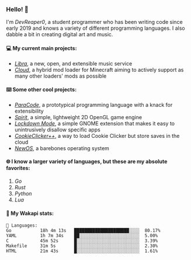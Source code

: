 ### Hello! 👋

I'm _DevReaper0_, a student programmer who has been writing code since early 2019 and knows a variety of different programming languages. I also dabble a bit in creating digital art and music.

#### 💻 My current main projects:

-   _[Libra](https://github.com/LibraMusic)_, a new, open, and extensible music service
-   _[Cloud](https://github.com/CloudLoaderMC/CloudLoader)_, a hybrid mod loader for Minecraft aiming to actively support as many other loaders' mods as possible

#### ⌨️ Some other cool projects:

-   _[ParaCode](https://github.com/ParaCodeLang/ParaCode)_, a prototypical programming language with a knack for extensibility
-   _[Spirit](https://gitlab.com/DevReaper0/SpiritEngine)_, a simple, lightweight 2D OpenGL game engine
-   _[Lockdown Mode](https://github.com/DevReaper0/GNOME-LockdownMode)_, a simple GNOME extension that makes it easy to unintrusively disallow specific apps
-   _[CookieClicker++](https://github.com/DevReaper0/CookieClickerPlusPlus)_, a way to load Cookie Clicker but store saves in the cloud
-   _[NewOS](https://github.com/DevReaper0/NewOS)_, a barebones operating system

#### 🌐 I know a larger variety of languages, but these are my absolute favorites:

1. _Go_
2. _Rust_
3. _Python_
4. _Lua_

#### 📡 My Wakapi stats:

```text
💾 Languages:
Go           18h 4m 13s   █████████████████████░░░░  80.17%
YAML         1h 7m 34s    ██░░░░░░░░░░░░░░░░░░░░░░░  5.00%
C            45m 52s      █░░░░░░░░░░░░░░░░░░░░░░░░  3.39%
Makefile     31m 5s       █░░░░░░░░░░░░░░░░░░░░░░░░  2.30%
HTML         21m 43s      █░░░░░░░░░░░░░░░░░░░░░░░░  1.61%
```
